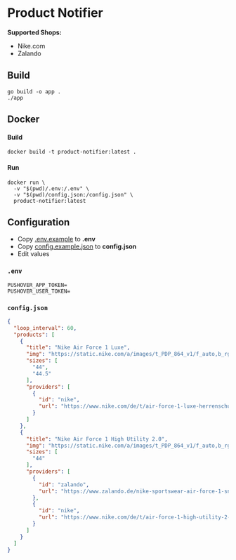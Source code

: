 # Product Notifier

**Supported Shops:**
- Nike.com
- Zalando

## Build

```
go build -o app .
./app
```

## Docker

#### Build

```shell
docker build -t product-notifier:latest .
```

#### Run

```shell
docker run \
  -v "$(pwd)/.env:/.env" \
  -v "$(pwd)/config.json:/config.json" \
  product-notifier:latest
```


## Configuration

- Copy [.env.example](.env.example) to **.env**
- Copy [config.example.json](config.example.json) to **config.json**
- Edit values

### `.env`

```dotenv
PUSHOVER_APP_TOKEN=
PUSHOVER_USER_TOKEN=
```

### `config.json`

```json
{
  "loop_interval": 60,
  "products": [
    {
      "title": "Nike Air Force 1 Luxe",
      "img": "https://static.nike.com/a/images/t_PDP_864_v1/f_auto,b_rgb:f5f5f5/076656c4-0ce3-4602-8120-190f8443c67b/air-force-1-luxe-herrenschuh-86CTL1.png",
      "sizes": [
        "44",
        "44.5"
      ],
      "providers": [
        {
          "id": "nike",
          "url": "https://www.nike.com/de/t/air-force-1-luxe-herrenschuh-86CTL1/DD9605-100"
        }
      ]
    },
    {
      "title": "Nike Air Force 1 High Utility 2.0",
      "img": "https://static.nike.com/a/images/t_PDP_864_v1/f_auto,b_rgb:f5f5f5/f3733d25-3f73-4a96-aebd-625098b25198/air-force-1-high-utility-2-damenschuh-lkNqX7.png",
      "sizes": [
        "44"
      ],
      "providers": [
        {
          "id": "zalando",
          "url": "https://www.zalando.de/nike-sportswear-air-force-1-sneaker-high-summit-whitesailblack-ni111a0z6-a11.html?size=36&allophones=0"
        },
        {
          "id": "nike",
          "url": "https://www.nike.com/de/t/air-force-1-high-utility-2-damenschuh-lkNqX7"
        }
      ]
    }
  ]
}
```
